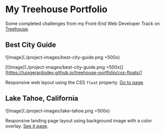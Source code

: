 # My Treehouse Portfolio

Some completed challenges from my Front-End Web Developer Track on [Treehouse](https://teamtreehouse.com/).

## Best City Guide

![Image](./project-images/best-city-guide.png =500x)

[![Image](./project-images/best-city-guide.png =500x)][https://luisgerardodev.github.io/treehouse-portfolio/css-floats/]

Responsive web layout using the CSS `float` property. [Go to page](https://luisgerardodev.github.io/treehouse-portfolio/css-floats/).

## Lake Tahoe, California

![Image](./project-images/lake-tahoe.png =500x)

Responsive landing page layout using background image with a color overlay. [See it page](https://luisgerardodev.github.io/treehouse-portfolio/css-shadows/).
